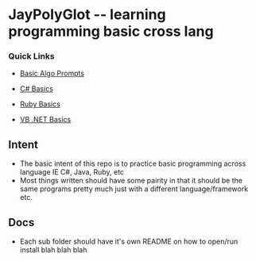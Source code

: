 # JayPolyGlot -- learning programming basic cross lang #

### Quick Links ###
* [Basic Algo Prompts](./BasicAlgorithmPromts.md)

* [C# Basics](./CSharp/README.md)

* [Ruby Basics](./Ruby/README.md)

* [VB .NET Basics](./VisualBasic/README.md)

## Intent ##
* The basic intent of this repo is to practice
    basic programming across language IE C#, Java, Ruby, etc
* Most things written should have some pairity in that
    it should be the same programs pretty much
    just with a different language/framework etc.

## Docs ##
* Each sub folder should have it's own README on how to open/run install blah blah blah
